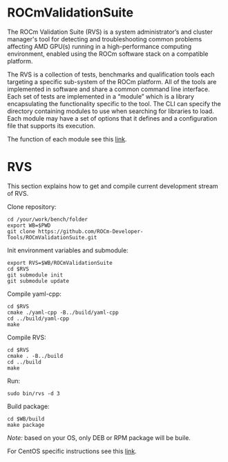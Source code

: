 # ROCmValidationSuite
The ROCm Validation Suite (RVS) is a system administrator’s and cluster manager's tool for detecting and troubleshooting common problems affecting AMD GPU(s) running in a high-performance computing environment, enabled using the ROCm software stack on a compatible platform.

The RVS is a collection of tests, benchmarks and qualification tools each targeting a specific sub-system of the ROCm platform. All of the tools are implemented in software and share a common command line interface. Each set of tests are implemented in a “module” which is a library encapsulating the functionality specific to the tool. The CLI can specify the directory containing modules to use when searching for libraries to load. Each module may have a set of options that it defines and a configuration file that supports its execution.

The function of each module see this [link](./FEATURES.md).

# RVS
This section explains how to get and compile current development stream of RVS.

Clone repository:

    cd /your/work/bench/folder
    export WB=$PWD
    git clone https://github.com/ROCm-Developer-Tools/ROCmValidationSuite.git
    
Init environment variables and submodule:

    export RVS=$WB/ROCmValidationSuite
    cd $RVS
    git submodule init
    git submodule update
    
Compile yaml-cpp:

    cd $RVS
    cmake ./yaml-cpp -B../build/yaml-cpp
    cd ../build/yaml-cpp
    make

Compile RVS:

    cd $RVS
    cmake . -B../build
    cd ../build
    make

Run:

    sudo bin/rvs -d 3

Build package:

    cd $WB/build
    make package

_Note:_ based on your OS, only DEB or RPM package will be buile.

For CentOS specific instructions see this [link](./CentOS.md).

